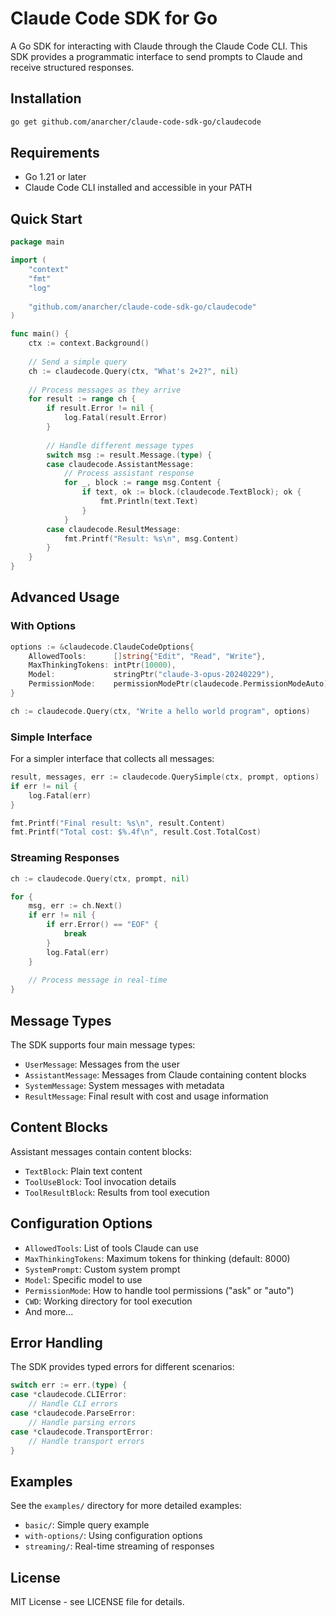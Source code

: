 # Claude Code SDK for Go

A Go SDK for interacting with Claude through the Claude Code CLI. This SDK provides a programmatic interface to send prompts to Claude and receive structured responses.

## Installation

```bash
go get github.com/anarcher/claude-code-sdk-go/claudecode
```

## Requirements

- Go 1.21 or later
- Claude Code CLI installed and accessible in your PATH

## Quick Start

```go
package main

import (
    "context"
    "fmt"
    "log"
    
    "github.com/anarcher/claude-code-sdk-go/claudecode"
)

func main() {
    ctx := context.Background()
    
    // Send a simple query
    ch := claudecode.Query(ctx, "What's 2+2?", nil)
    
    // Process messages as they arrive
    for result := range ch {
        if result.Error != nil {
            log.Fatal(result.Error)
        }
        
        // Handle different message types
        switch msg := result.Message.(type) {
        case claudecode.AssistantMessage:
            // Process assistant response
            for _, block := range msg.Content {
                if text, ok := block.(claudecode.TextBlock); ok {
                    fmt.Println(text.Text)
                }
            }
        case claudecode.ResultMessage:
            fmt.Printf("Result: %s\n", msg.Content)
        }
    }
}
```

## Advanced Usage

### With Options

```go
options := &claudecode.ClaudeCodeOptions{
    AllowedTools:      []string{"Edit", "Read", "Write"},
    MaxThinkingTokens: intPtr(10000),
    Model:             stringPtr("claude-3-opus-20240229"),
    PermissionMode:    permissionModePtr(claudecode.PermissionModeAuto),
}

ch := claudecode.Query(ctx, "Write a hello world program", options)
```

### Simple Interface

For a simpler interface that collects all messages:

```go
result, messages, err := claudecode.QuerySimple(ctx, prompt, options)
if err != nil {
    log.Fatal(err)
}

fmt.Printf("Final result: %s\n", result.Content)
fmt.Printf("Total cost: $%.4f\n", result.Cost.TotalCost)
```

### Streaming Responses

```go
ch := claudecode.Query(ctx, prompt, nil)

for {
    msg, err := ch.Next()
    if err != nil {
        if err.Error() == "EOF" {
            break
        }
        log.Fatal(err)
    }
    
    // Process message in real-time
}
```

## Message Types

The SDK supports four main message types:

- `UserMessage`: Messages from the user
- `AssistantMessage`: Messages from Claude containing content blocks
- `SystemMessage`: System messages with metadata
- `ResultMessage`: Final result with cost and usage information

## Content Blocks

Assistant messages contain content blocks:

- `TextBlock`: Plain text content
- `ToolUseBlock`: Tool invocation details
- `ToolResultBlock`: Results from tool execution

## Configuration Options

- `AllowedTools`: List of tools Claude can use
- `MaxThinkingTokens`: Maximum tokens for thinking (default: 8000)
- `SystemPrompt`: Custom system prompt
- `Model`: Specific model to use
- `PermissionMode`: How to handle tool permissions ("ask" or "auto")
- `CWD`: Working directory for tool execution
- And more...

## Error Handling

The SDK provides typed errors for different scenarios:

```go
switch err := err.(type) {
case *claudecode.CLIError:
    // Handle CLI errors
case *claudecode.ParseError:
    // Handle parsing errors
case *claudecode.TransportError:
    // Handle transport errors
}
```

## Examples

See the `examples/` directory for more detailed examples:

- `basic/`: Simple query example
- `with-options/`: Using configuration options
- `streaming/`: Real-time streaming of responses

## License

MIT License - see LICENSE file for details.